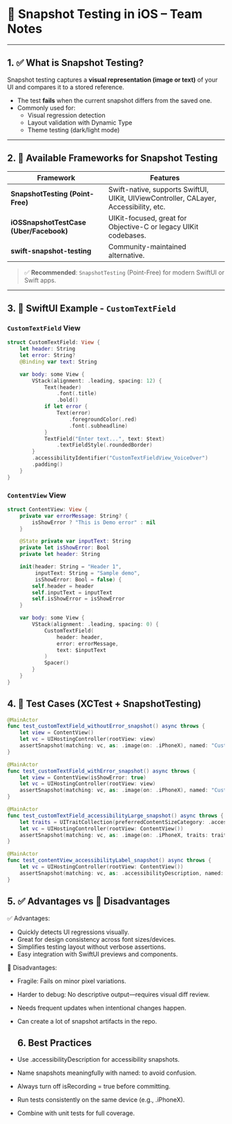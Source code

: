 # 📸 Snapshot Testing in iOS – Team Notes

---

## 1. ✅ What is Snapshot Testing?

Snapshot testing captures a **visual representation (image or text)** of your UI and compares it to a stored reference.

- The test **fails** when the current snapshot differs from the saved one.
- Commonly used for:
  - Visual regression detection
  - Layout validation with Dynamic Type
  - Theme testing (dark/light mode)

---

## 2. 🧰 Available Frameworks for Snapshot Testing

| Framework | Features |
|----------|----------|
| **SnapshotTesting (Point-Free)** | Swift-native, supports SwiftUI, UIKit, UIViewController, CALayer, Accessibility, etc. |
| **iOSSnapshotTestCase (Uber/Facebook)** | UIKit-focused, great for Objective-C or legacy UIKit codebases. |
| **swift-snapshot-testing** | Community-maintained alternative. |

> ✅ **Recommended**: `SnapshotTesting` (Point-Free) for modern SwiftUI or Swift apps.

---

## 3. 🧪 SwiftUI Example - `CustomTextField`

### `CustomTextField` View

```swift
struct CustomTextField: View {
    let header: String
    let error: String?
    @Binding var text: String

    var body: some View {
        VStack(alignment: .leading, spacing: 12) {
            Text(header)
                .font(.title)
                .bold()
            if let error {
                Text(error)
                    .foregroundColor(.red)
                    .font(.subheadline)
            }
            TextField("Enter text...", text: $text)
                .textFieldStyle(.roundedBorder)
        }
        .accessibilityIdentifier("CustomTextFieldView_VoiceOver")
        .padding()
    }
}
```
### `ContentView` View
```swift
struct ContentView: View {
    private var errorMessage: String? {
        isShowError ? "This is Demo error" : nil
    }

    @State private var inputText: String
    private let isShowError: Bool
    private let header: String

    init(header: String = "Header 1",
         inputText: String = "Sample demo",
         isShowError: Bool = false) {
        self.header = header
        self.inputText = inputText
        self.isShowError = isShowError
    }

    var body: some View {
        VStack(alignment: .leading, spacing: 0) {
            CustomTextField(
                header: header,
                error: errorMessage,
                text: $inputText
            )
            Spacer()
        }
    }
}
```
## 4. 🧪 Test Cases (XCTest + SnapshotTesting)
```swift
@MainActor
func test_customTextField_withoutError_snapshot() async throws {
    let view = ContentView()
    let vc = UIHostingController(rootView: view)
    assertSnapshot(matching: vc, as: .image(on: .iPhoneX), named: "CustomTextFieldView")
}

@MainActor
func test_customTextField_withError_snapshot() async throws {
    let view = ContentView(isShowError: true)
    let vc = UIHostingController(rootView: view)
    assertSnapshot(matching: vc, as: .image(on: .iPhoneX), named: "CustomTextFieldView_withError")
}

@MainActor
func test_customTextField_accessibilityLarge_snapshot() async throws {
    let traits = UITraitCollection(preferredContentSizeCategory: .accessibilityLarge)
    let vc = UIHostingController(rootView: ContentView())
    assertSnapshot(matching: vc, as: .image(on: .iPhoneX, traits: traits), named: "Accessibility_Large")
}

@MainActor
func test_contentView_accessibilityLabel_snapshot() async throws {
    let vc = UIHostingController(rootView: ContentView())
    assertSnapshot(matching: vc, as: .accessibilityDescription, named: "ContentView_accessibilityLabel")
}
```
## 5. ✅ Advantages vs 🚫 Disadvantages
✅ Advantages:
- Quickly detects UI regressions visually.
- Great for design consistency across font sizes/devices.
- Simplifies testing layout without verbose assertions.
- Easy integration with SwiftUI previews and components.

🚫 Disadvantages:
- Fragile: Fails on minor pixel variations.
- Harder to debug: No descriptive output—requires visual diff review.
- Needs frequent updates when intentional changes happen.
- Can create a lot of snapshot artifacts in the repo.

  ## 6. Best Practices
- Use .accessibilityDescription for accessibility snapshots.
- Name snapshots meaningfully with named: to avoid confusion.
- Always turn off isRecording = true before committing.
- Run tests consistently on the same device (e.g., .iPhoneX).
- Combine with unit tests for full coverage.


